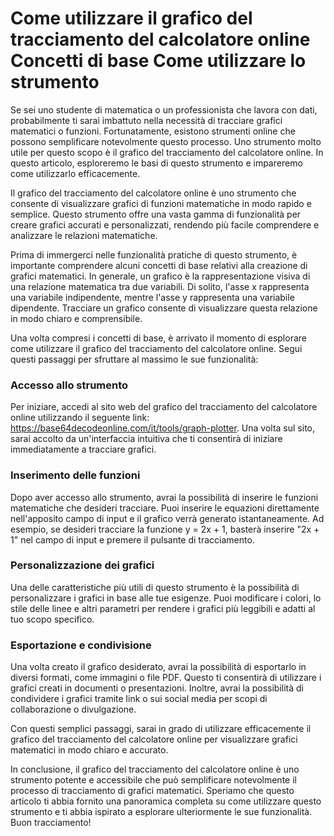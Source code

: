 Come utilizzare il grafico del tracciamento del calcolatore online Concetti di base Come utilizzare lo strumento
================================================================================================================

Se sei uno studente di matematica o un professionista che lavora con dati, probabilmente ti sarai imbattuto nella necessità di tracciare grafici matematici o funzioni. Fortunatamente, esistono strumenti online che possono semplificare notevolmente questo processo. Uno strumento molto utile per questo scopo è il grafico del tracciamento del calcolatore online. In questo articolo, esploreremo le basi di questo strumento e impareremo come utilizzarlo efficacemente.

Il grafico del tracciamento del calcolatore online è uno strumento che consente di visualizzare grafici di funzioni matematiche in modo rapido e semplice. Questo strumento offre una vasta gamma di funzionalità per creare grafici accurati e personalizzati, rendendo più facile comprendere e analizzare le relazioni matematiche.

Prima di immergerci nelle funzionalità pratiche di questo strumento, è importante comprendere alcuni concetti di base relativi alla creazione di grafici matematici. In generale, un grafico è la rappresentazione visiva di una relazione matematica tra due variabili. Di solito, l'asse x rappresenta una variabile indipendente, mentre l'asse y rappresenta una variabile dipendente. Tracciare un grafico consente di visualizzare questa relazione in modo chiaro e comprensibile.

Una volta compresi i concetti di base, è arrivato il momento di esplorare come utilizzare il grafico del tracciamento del calcolatore online. Segui questi passaggi per sfruttare al massimo le sue funzionalità:

### Accesso allo strumento

Per iniziare, accedi al sito web del grafico del tracciamento del calcolatore online utilizzando il seguente link: <https://base64decodeonline.com/it/tools/graph-plotter>. Una volta sul sito, sarai accolto da un'interfaccia intuitiva che ti consentirà di iniziare immediatamente a tracciare grafici.

### Inserimento delle funzioni

Dopo aver accesso allo strumento, avrai la possibilità di inserire le funzioni matematiche che desideri tracciare. Puoi inserire le equazioni direttamente nell'apposito campo di input e il grafico verrà generato istantaneamente. Ad esempio, se desideri tracciare la funzione y = 2x + 1, basterà inserire "2x + 1" nel campo di input e premere il pulsante di tracciamento.

### Personalizzazione dei grafici

Una delle caratteristiche più utili di questo strumento è la possibilità di personalizzare i grafici in base alle tue esigenze. Puoi modificare i colori, lo stile delle linee e altri parametri per rendere i grafici più leggibili e adatti al tuo scopo specifico.

### Esportazione e condivisione

Una volta creato il grafico desiderato, avrai la possibilità di esportarlo in diversi formati, come immagini o file PDF. Questo ti consentirà di utilizzare i grafici creati in documenti o presentazioni. Inoltre, avrai la possibilità di condividere i grafici tramite link o sui social media per scopi di collaborazione o divulgazione.

Con questi semplici passaggi, sarai in grado di utilizzare efficacemente il grafico del tracciamento del calcolatore online per visualizzare grafici matematici in modo chiaro e accurato.

In conclusione, il grafico del tracciamento del calcolatore online è uno strumento potente e accessibile che può semplificare notevolmente il processo di tracciamento di grafici matematici. Speriamo che questo articolo ti abbia fornito una panoramica completa su come utilizzare questo strumento e ti abbia ispirato a esplorare ulteriormente le sue funzionalità. Buon tracciamento!